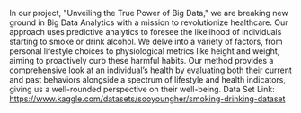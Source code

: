 In our project, "Unveiling the True Power of Big Data," we are breaking new ground in Big Data Analytics with a mission to revolutionize healthcare. Our approach uses predictive analytics to foresee the likelihood of individuals starting to smoke or drink alcohol. We delve into a variety of factors, from personal lifestyle choices to physiological metrics like height and weight, aiming to proactively curb these harmful habits. Our method provides a comprehensive look at an individual’s health by evaluating both their current and past behaviors alongside a spectrum of lifestyle and health indicators, giving us a well-rounded perspective on their well-being.
Data Set Link: https://www.kaggle.com/datasets/sooyoungher/smoking-drinking-dataset
